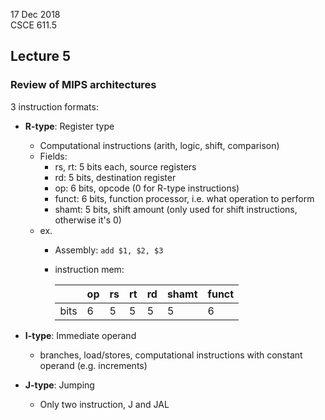 17 Dec 2018   
CSCE 611.5  

## Lecture 5

### Review of MIPS architectures

3 instruction formats:

* **R-type**: Register type
    * Computational instructions (arith, logic, shift, comparison)
    * Fields:
        * rs, rt: 5 bits each, source registers
        * rd: 5 bits, destination register
        * op: 6 bits, opcode (0 for R-type instructions)
        * funct: 6 bits, function processor, i.e. what operation to perform
        * shamt: 5 bits, shift amount (only used for shift instructions, otherwise it's 0)
    * ex. 
        * Assembly: `add $1, $2, $3`
        * instruction mem:   

           |      | op  | rs  | rt  | rd  | shamt | funct
           | ---- | --- | --- | --- | --- | ----- | -----
           | bits | 6   | 5   | 5   | 5   | 5     | 6

* **I-type**: Immediate operand
    * branches, load/stores, computational instructions with constant operand (e.g. increments)
* **J-type**: Jumping
    * Only two instruction, J and JAL

